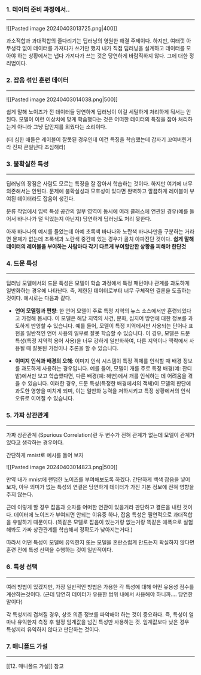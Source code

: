 ### 1. 데이터 준비 과정에서..
---
![[Pasted image 20240403013725.png|400]]

과소적합과 과대적합의 줄다리기는 딥러닝의 영원한 해결 주제이다. 하지만, 여태껏 아무생각 없이 데이터를 가져다가 쓰기만 했지 내가 직접 딥러닝을 설계하고 데이터를 모아야 하는 상황에서는 냅다 가져다가 쓰는 것은 당연하게 바람직하지 않다. 그에 대한 정리법이다.


### 2. 잡음 섞인 훈련 데이터
---
![[Pasted image 20240403014038.png|500]]

쉽게 말해 노이즈가 낀 데이터들 당연하게 딥러닝이 이걸 세밀하게 처리하게 둬서는 안된다. 모델이 이런 이상치에 맞게 학습했다는 것은 어떠한 데이터의 특징을 잡아 처리하는게 아니라 그냥 답안지를 외웠다는 소리이다. 

(더 심한 애들은 레이블이 잘못된 경우인데 이건 특징을 학습했는데 갑자기 꼬여버린거라 진짜 큰일난다 조심해라)


### 3. 불확실한 특성
---
딥러닝의 장점은 사람도 모르는 특징을 잘 잡아서 학습하는 것이다. 하지만 여기에 너무 의존해서는 안된다. 문제에 불확실성과 모호성이 있다면 완벽하고 깔끔하게 레이블이 부여된 데이터라도 잡음이 생긴다. 

분류 작업에서 입력 특성 공간의 일부 영역이 동시에 여러 클래스에 연관된 경우(예를 들어서 바나나가 덜 익었는지 아닌지) 당연하게 딥러닝도 처리 못한다. 

아까 바나나의 예시를 들었는데 아예 초록색 바나나와 노란색 바나나만을 구분하는 거라면 문제가 없는데 초록색과 노란색 중간에 있는 경우가 골치 아파진단 것이다. **쉽게 말해 데이터의 레이블을 부여하는 사람마다 각기 다르게 부여할만한 상황을 피해야 한단것**


### 4. 드문 특성
---
딥러닝 모델에서의 드문 특성은 모델이 학습 과정에서 특정 패턴이나 관계를 과도하게 일반화하는 경우에 나타난다. 즉, 제한된 데이터로부터 너무 구체적인 결론을 도출하는 것이다. 예시로는 다음과 같다. 

- **언어 모델링과 편향**: 한 언어 모델이 주로 특정 지역의 뉴스 소스에서만 훈련되었다고 가정해 봅시다. 이 모델은 해당 지역의 사건, 문화, 심지어 방언에 대한 정보를 과도하게 반영할 수 있습니다. 예를 들어, 모델이 특정 지역에서만 사용되는 단어나 표현을 일반적인 언어 사용의 일부로 잘못 학습할 수 있습니다. 이 경우, 모델은 드문 특성(특정 지역적 용어 사용)을 너무 강하게 일반화하여, 다른 지역이나 맥락에서 사용될 때 잘못된 가정이나 추론을 할 수 있습니다.

- **이미지 인식과 배경의 오해**: 이미지 인식 시스템이 특정 객체를 인식할 때 배경 정보를 과도하게 사용하는 경우입니다. 예를 들어, 모델이 개를 주로 특정 배경(예: 잔디밭)에서만 보고 학습했다면, 다른 배경(예: 해변)에서 개를 인식하는 데 어려움을 겪을 수 있습니다. 이러한 경우, 드문 특성(특정한 배경에서의 객체)이 모델의 판단에 과도한 영향을 미치게 되며, 이는 일반화 능력을 저하시키고 특정 상황에서의 인식 오류로 이어질 수 있습니다.


### 5. 가짜 상관관계
---
가짜 상관관계 (Spurious Correlation)란 두 변수가 전혀 관계가 없는데 모델이 관계가 있다고 생각하는 경우이다. 

간단하게 mnist로 예시를 들어 보자

![[Pasted image 20240403014823.png|500]]

만약 내가 mnist에 랜덤한 노이즈를 부여해보도록 하겠다. 간단하게 백색 잡음을 넣어보자, 아무 의미가 없는 특성의 연결은 당연하게 데이터가 가진 기본 정보에 전혀 영향을 주지 않는다. 

근데 이렇게 할 경우 잡음과 숫자를 어떠한 연관이 있을거라 판단하고 결론을 내린 것이다. 데이터에 노이즈가 부여되면 안되는 이유중 하나, 잡음 특성은 필연적으로 과대적합을 유발하기 때문이다. (똑같은 모델로 잡음이 있는거랑 없는거랑 똑같은 에폭으로 실험해봐도 가짜 상관관계를 학습해서 정확도가 낮아지는거다.)

따라서 어떤 특성이 모델에 유익한지 또는 모델을 혼란스럽게 만드는지 확실하지 않다면 훈련 전에 특성 선택을 수행하는 것이 일반적이다. 


### 6. 특성 선택
---
여러 방법이 있겠지만, 가장 일반적인 방법은 가용한 각 특성에 대해 어떤 유용성 점수를 계산하는것이다. (근데 당연히 데이터가 유용한 범위 내에서 사용해야 하니까.... 당연한 말이다)

각 특성끼리 겹쳐질 경우, 상호 의존 정보를 파악해야 하는 것이 중요하다. 즉, 특성이 얼마나 유익한지 측정 후 일정 임계값을 넘긴 특성만 사용하는 것. 임계값보다 낮은 경우 특성끼리 유익하지 않다고 판단하는 것이다. 


### 7. 매니폴드 가설
---
[[12. 매니폴드 가설]] 참고



